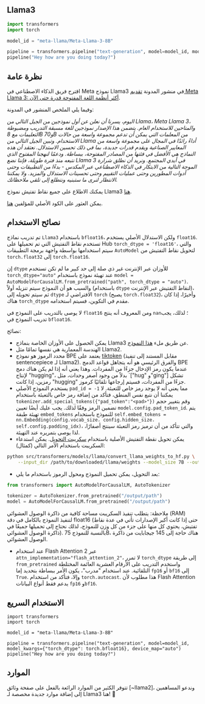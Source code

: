 ## Llama3

```py
import transformers
import torch

model_id = "meta-llama/Meta-Llama-3-8B"

pipeline = transformers.pipeline("text-generation", model=model_id, model_kwargs={"torch_dtype": torch.bfloat16}, device_map="auto")
pipeline("Hey how are you doing today?")
```

## نظرة عامة
اقترح فريق الذكاء الاصطناعي في Meta نموذج Llama3 في منشور المدونة [تقديم Meta Llama 3: أكثر أنظمة اللغة المفتوحة قدرة حتى الآن](https://ai.meta.com/blog/meta-llama-3/).

وفيما يلي الملخص المنشور في المدونة:

*اليوم، يسرنا أن نعلن عن أول نموذجين من الجيل التالي من Llama، Meta Llama 3، والمتاحين للاستخدام العام. يتضمن هذا الإصدار نموذجين للغة مسبقة التدريب ومضبوطة التعليمات مع 8B و70B من المعلمات التي يمكن أن تدعم مجموعة واسعة من حالات الاستخدام. وتبين الجيل التالي من Llama أداءً رائدًا في المجال على مجموعة واسعة من المعايير الصناعية ويقدم قدرات جديدة، بما في ذلك تحسين الاستدلال. نعتقد أن هذه النماذج هي الأفضل في فئتها من المصادر المفتوحة، ببساطة. ودعمًا لنهجنا المفتوح الذي نتبعه منذ فترة طويلة، فإننا نضع Llama 3 في أيدي المجتمع. ونريد أن نطلق شرارة الموجة التالية من الابتكار في الذكاء الاصطناعي عبر المكدس - بدءًا من التطبيقات وحتى أدوات المطورين وحتى عمليات التقييم وحتى تحسينات الاستدلال والمزيد. ولا يمكننا الانتظار لنرى ما ستبنيه ونتطلع إلى تلقي ملاحظاتك.*

يمكنك الاطلاع على جميع نقاط تفتيش نموذج Llama3 [هنا](https://huggingface.co/models?search=llama3).

يمكن العثور على الكود الأصلي للمؤلفين [هنا](https://github.com/meta-llama/llama3).

## نصائح الاستخدام

<Tip warning={true}>

تم تدريب نماذج `Llama3` باستخدام `bfloat16`، ولكن الاستدلال الأصلي يستخدم `float16`. تستخدم نقاط التفتيش التي تم تحميلها على Hub `torch_dtype = 'float16'`، والتي سيتم استخدامها بواسطة واجهة برمجة التطبيقات `AutoModel` لتحويل نقاط التفتيش من `torch.float32` إلى `torch.float16`.

إن `dtype` للأوزان عبر الإنترنت غير ذي صلة إلى حد كبير ما لم تكن تستخدم `torch_dtype="auto"` عند تهيئة نموذج باستخدام `model = AutoModelForCausalLM.from_pretrained("path", torch_dtype = "auto")`. والسبب هو أن النموذج سيتم تنزيله أولاً (باستخدام `dtype` لنقاط التفتيش عبر الإنترنت)، ثم سيتم تحويله إلى `dtype` الافتراضي لـ `torch` (يصبح `torch.float32`)، وأخيرًا، إذا كان هناك `torch_dtype` مقدم في التكوين، فسيتم استخدامه.

لا يوصى بالتدريب على النموذج في `float16` ومن المعروف أنه ينتج `nan`؛ لذلك، يجب تدريب النموذج في `bfloat16`.

</Tip>

نصائح:

- يمكن الحصول على الأوزان الخاصة بنماذج Llama3 عن طريق ملء [هذا النموذج](https://ai.meta.com/resources/models-and-libraries/llama-downloads/).
- الهندسة المعمارية هي نفسها تمامًا مثل Llama2.
- محدد الرموز هو نموذج BPE يعتمد على [tiktoken](https://github.com/openai/tiktoken) (مقابل المستند إلى تنفيذ sentencepiece لـ Llama2). والفرق الرئيسي هو أنه يتجاهل قواعد الدمج BPE عندما يكون رمز الإدخال جزءًا من المفردات. وهذا يعني أنه إذا لم يكن هناك دمج لإنتاج "hugging"، بدلاً من وجود أصغر وحدات، مثل `["hug" و"ging"] تشكل رمزين، إذا كانت "hugging" جزءًا من المفردات، فسيتم إرجاعها تلقائيًا كرموز.
- يستخدم النموذج الأصلي `pad_id = -1` مما يعني أنه لا يوجد رمز خاص للتعبئة. لا يمكننا أن نتبع نفس المنطق، فتأكد من إضافة رمز خاص بالتعبئة باستخدام `tokenizer.add_special_tokens({"pad_token":"<pad>"})` وقم بتغيير حجم تضمين الرمز وفقًا لذلك. يجب عليك أيضًا تعيين `model.config.pad_token_id`. يتم تهيئة طبقة `embed_tokens` للنموذج باستخدام `self.embed_tokens = nn.Embedding(config.vocab_size، config.hidden_size، self.config.padding_idx)`، والتي تتأكد من أن ترميز رمز التعبئة سينتج أصفارًا، لذا يوصى بتمريره عند التهيئة.
- يمكن تحويل نقطة التفتيش الأصلية باستخدام [سكريبت التحويل](https://github.com/huggingface/transformers/blob/main/src/transformers/models/llama/convert_llama_weights_to_hf.py). يمكن استدعاء السكريبت باستخدام الأمر التالي (كمثال):

```bash
python src/transformers/models/llama/convert_llama_weights_to_hf.py \
    --input_dir /path/to/downloaded/llama/weights --model_size 7B --output_dir /output/path --llama_version 3
```

- بعد التحويل، يمكن تحميل النموذج ومحول الرموز باستخدام ما يلي:

```python
from transformers import AutoModelForCausalLM, AutoTokenizer

tokenizer = AutoTokenizer.from_pretrained("/output/path")
model = AutoModelForCausalLM.from_pretrained("/output/path")
```

ملاحظة: يتطلب تنفيذ السكريبت مساحة كافية من ذاكرة الوصول العشوائي (RAM) لتنفيذ النموذج بالكامل في دقة float16 (حتى إذا كانت أكبر الإصدارات تأتي في عدة نقاط تفتيش، يحتوي كل منها على جزء من كل وزن للنموذج، لذلك نحتاج إلى تحميلها جميعًا في ذاكرة الوصول العشوائي). بالنسبة للنموذج 75B، هناك حاجة إلى 145 جيجابايت من ذاكرة الوصول العشوائي.

- عند استخدام Flash Attention 2 عبر `attn_implementation="flash_attention_2"`، لا تمرر `torch_dtype` إلى طريقة `from_pretrained` واستخدم التدريب على الأرقام العشرية العائمة المختلطة التلقائية. عند استخدام "مدرب"، يكون الأمر ببساطة بتحديد إما `fp16` أو `bf16` إلى `True`. وإلا، فتأكد من استخدام `torch.autocast`. هذا مطلوب لأن Flash Attention يدعم فقط أنواع البيانات `fp16` و`bf16`.

## الاستخدام السريع

```py3
import transformers
import torch

model_id = "meta-llama/Meta-Llama-3-8B"

pipeline = transformers.pipeline("text-generation", model=model_id, model_kwargs={"torch_dtype": torch.bfloat16}, device_map="auto")
pipeline("Hey how are you doing today?")
```

## الموارد

تتوفر الكثير من الموارد الرائعة بالفعل على صفحة وثائق [~llama2]، وندعو المساهمين إلى إضافة موارد جديدة مخصصة لـ Llama3 هنا! 🤗
